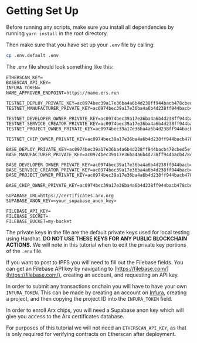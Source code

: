 # Getting Set Up

Before running any scripts, make sure you install all dependencies by running `yarn install` in the root directory.

Then make sure that you have set up your `.env` file by calling:
```bash
cp .env.default .env
```
The .env file should look something like this:

```
ETHERSCAN_KEY=
BASESCAN_API_KEY=
INFURA_TOKEN=
NAME_APPROVER_ENDPOINT=https://name.ers.run

TESTNET_DEPLOY_PRIVATE_KEY=ac0974bec39a17e36ba4a6b4d238ff944bacb478cbed5efcae784d7bf4f2ff80
TESTNET_MANUFACTURER_PRIVATE_KEY=ac0974bec39a17e36ba4a6b4d238ff944bacb478cbed5efcae784d7bf4f2ff80

TESTNET_DEVELOPER_OWNER_PRIVATE_KEY=ac0974bec39a17e36ba4a6b4d238ff944bacb478cbed5efcae784d7bf4f2ff80
TESTNET_SERVICE_CREATOR_PRIVATE_KEY=ac0974bec39a17e36ba4a6b4d238ff944bacb478cbed5efcae784d7bf4f2ff80
TESTNET_PROJECT_OWNER_PRIVATE_KEY=ac0974bec39a17e36ba4a6b4d238ff944bacb478cbed5efcae784d7bf4f2ff80

TESTNET_CHIP_OWNER_PRIVATE_KEY=ac0974bec39a17e36ba4a6b4d238ff944bacb478cbed5efcae784d7bf4f2ff80

BASE_DEPLOY_PRIVATE_KEY=ac0974bec39a17e36ba4a6b4d238ff944bacb478cbed5efcae784d7bf4f2ff80
BASE_MANUFACTURER_PRIVATE_KEY=ac0974bec39a17e36ba4a6b4d238ff944bacb478cbed5efcae784d7bf4f2ff80

BASE_DEVELOPER_OWNER_PRIVATE_KEY=ac0974bec39a17e36ba4a6b4d238ff944bacb478cbed5efcae784d7bf4f2ff80
BASE_SERVICE_CREATOR_PRIVATE_KEY=ac0974bec39a17e36ba4a6b4d238ff944bacb478cbed5efcae784d7bf4f2ff80
BASE_PROJECT_OWNER_PRIVATE_KEY=ac0974bec39a17e36ba4a6b4d238ff944bacb478cbed5efcae784d7bf4f2ff80

BASE_CHIP_OWNER_PRIVATE_KEY=ac0974bec39a17e36ba4a6b4d238ff944bacb478cbed5efcae784d7bf4f2ff80

SUPABASE_URL=https://certificates.arx.org
SUPABASE_ANON_KEY=<your_supabase_anon_key>

FILEBASE_API_KEY=
FILEBASE_SECRET=
FILEBASE_BUCKET=my-bucket
```
The private keys in the file are the default private keys used for local testing using Hardhat. __DO NOT USE THESE KEYS FOR ANY PUBLIC BLOCKCHAIN ACTIONS.__ We will note in this tutorial when to edit the private key portions of the `.env` file.

If you want to post to IPFS you will need to fill out the Filebase fields. You can get an Filebase API key by navigating to [https://filebase.com/](https://filebase.com/), creating an account, and requesting an API key.

In order to submit any transactions onchain you will have to have your own `INFURA_TOKEN`. This can be made by creating an account on [Infura](https://infura.io/), creating a project, and then copying the project ID into the `INFURA_TOKEN` field.

In order to enroll Arx chips, you will need a Supabase anon key which will give you access to the Arx certificates database.

For purposes of this tutorial we will not need an `ETHERSCAN_API_KEY`, as that is only required for verifying contracts on Etherscan after deployment.
